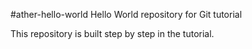 #ather-hello-world
Hello World repository for Git tutorial

This repository is built step by step in the tutorial.